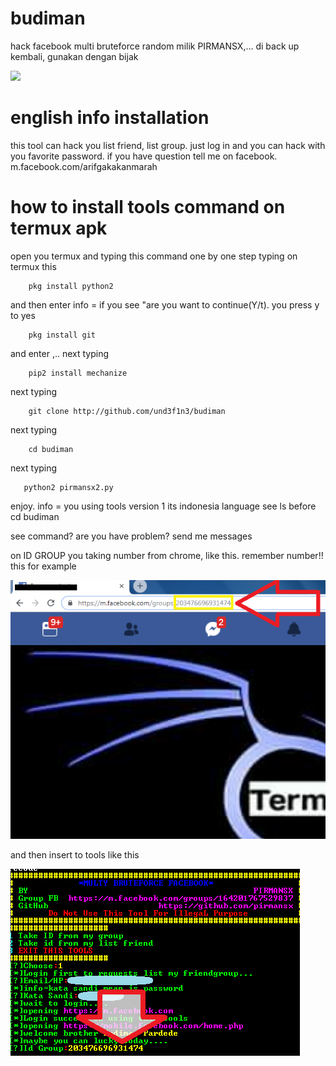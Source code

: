 # budiman
hack facebook multi bruteforce random milik PIRMANSX,... di back up kembali, gunakan dengan bijak

<img src="/und3f1n3/facebooklkbot/blob/master/new.png?">

 # english info installation
 
 this tool can hack you list friend, list group. just log in and you can hack with you favorite
 password. if you have question tell me on facebook. m.facebook.com/arifgakakanmarah
 
 # how to install tools command on termux apk
 open you termux and typing this command one by one step
 typing on termux this 
 
        pkg install python2

and then enter
info = if you see "are you want to continue(Y/t). you press y to yes

        pkg install git

and enter ,.. next typing

        pip2 install mechanize

next typing

        git clone http://github.com/und3f1n3/budiman

next typing

        cd budiman

next typing 

       python2 pirmansx2.py

enjoy. info = you using tools version 1 its indonesia language
see ls before cd budiman


see command? are you have problem? send me messages


on ID GROUP you taking number from chrome, like this. remember number!!
this for example


<img src="https://github.com/und3f1n3/budiman/blob/master/lod.png">

and then insert to tools like this

<img src="https://github.com/und3f1n3/budiman/blob/master/lod2.png">
